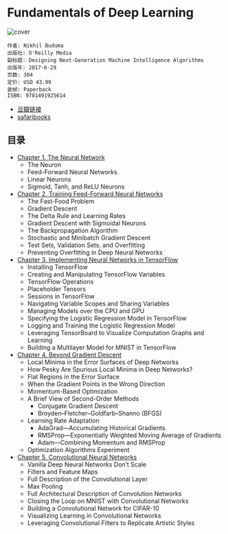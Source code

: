 # Fundamentals of Deep Learning
![cover](https://img3.doubanio.com/lpic/s29474106.jpg)

    作者: Nikhil Buduma 
    出版社: O'Reilly Media
    副标题: Designing Next-Generation Machine Intelligence Algorithms
    出版年: 2017-6-29
    页数: 304
    定价: USD 43.99
    装帧: Paperback
    ISBN: 9781491925614

- [豆瓣链接](https://book.douban.com/subject/26425877/)
- [safaribooks](https://www.safaribooksonline.com/library/view/fundamentals-of-deep/9781491925607/)

## 目录
- [Chapter 1. The Neural Network][1]
    - The Neuron
    - Feed-Forward Neural Networks
    - Linear Neurons
    - Sigmoid, Tanh, and ReLU Neurons
- [Chapter 2. Training Feed-Forward Neural Networks][1]
    - The Fast-Food Problem
    - Gradient Descent
    - The Delta Rule and Learning Rates
    - Gradient Descent with Sigmoidal Neurons
    - The Backpropagation Algorithm
    - Stochastic and Minibatch Gradient Descent
    - Test Sets, Validation Sets, and Overfitting
    - Preventing Overfitting in Deep Neural Networks
- [Chapter 3. Implementing Neural Networks in TensorFlow][2]
    - Installing TensorFlow
    - Creating and Manipulating TensorFlow Variables
    - TensorFlow Operations
    - Placeholder Tensors
    - Sessions in TensorFlow
    - Navigating Variable Scopes and Sharing Variables
    - Managing Models over the CPU and GPU
    - Specifying the Logistic Regression Model in TensorFlow
    - Logging and Training the Logistic Regression Model
    - Leveraging TensorBoard to Visualize Computation Graphs and Learning
    - Building a Multilayer Model for MNIST in TensorFlow
- [Chapter 4. Beyond Gradient Descent][3]
    - Local Minima in the Error Surfaces of Deep Networks
    - How Pesky Are Spurious Local Minima in Deep Networks?
    - Flat Regions in the Error Surface
    - When the Gradient Points in the Wrong Direction
    - Momentum-Based Optimization
    - A Brief View of Second-Order Methods
        - Conjugate Gradient Descent
        - Broyden–Fletcher–Goldfarb–Shanno (BFGS)
    - Learning Rate Adaptation
        - AdaGrad—Accumulating Historical Gradients
        - RMSProp—Exponentially Weighted Moving Average of Gradients
        - Adam—Combining Momentum and RMSProp
    - Optimization Algorithms Experiment
- [Chapter 5. Convolutional Neural Networks][4]
    - Vanilla Deep Neural Networks Don’t Scale
    - Filters and Feature Maps
    - Full Description of the Convolutional Layer
    - Max Pooling
    - Full Architectural Description of Convolution Networks
    - Closing the Loop on MNIST with Convolutional Networks
    - Building a Convolutional Network for CIFAR-10
    - Visualizing Learning in Convolutional Networks
    - Leveraging Convolutional Filters to Replicate Artistic Styles

[1]: Fundamentals-of-Deep-Learning-1+2.ipynb
[2]: Fundamentals-of-Deep-Learning-3.ipynb
[3]: Fundamentals-of-Deep-Learning-4.ipynb
[4]: Fundamentals-of-Deep-Learning-5.ipynb
